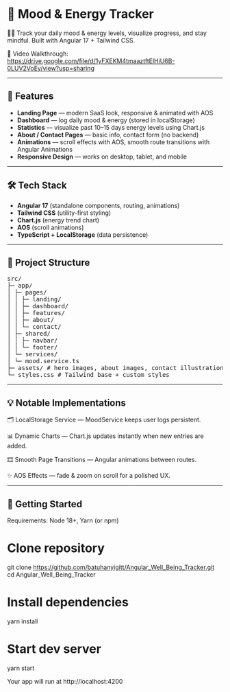 # 🌟 Mood & Energy Tracker

🧘‍♀️ Track your daily mood & energy levels, visualize progress, and stay mindful. Built with Angular 17 + Tailwind CSS.

🎥 Video Walkthrough: https://drive.google.com/file/d/1yFXEKM4tmaaztftElHiU6B-0LUV2VoEy/view?usp=sharing

---

## 🚀 Features

-  **Landing Page** — modern SaaS look, responsive & animated with AOS  
-  **Dashboard** — log daily mood & energy (stored in localStorage)  
-  **Statistics** — visualize past 10–15 days energy levels using Chart.js  
-  **About / Contact Pages** — basic info, contact form (no backend)  
-  **Animations** — scroll effects with AOS, smooth route transitions with Angular Animations  
-  **Responsive Design** — works on desktop, tablet, and mobile

---

## 🛠️ Tech Stack

- **Angular 17** (standalone components, routing, animations)
- **Tailwind CSS** (utility-first styling)
- **Chart.js** (energy trend chart)
- **AOS** (scroll animations)
- **TypeScript + LocalStorage** (data persistence)

---

## 📂 Project Structure
<pre>
src/
├─ app/
│ ├─ pages/
│ │ ├─ landing/
│ │ ├─ dashboard/
│ │ ├─ features/
│ │ ├─ about/
│ │ └─ contact/
│ ├─ shared/
│ │ ├─ navbar/
│ │ └─ footer/
│ └─ services/
│ └─ mood.service.ts
├─ assets/ # hero images, about images, contact illustration
└─ styles.css # Tailwind base + custom styles 
</pre>


---

## 💡 Notable Implementations

🗂 LocalStorage Service — MoodService keeps user logs persistent.

📊 Dynamic Charts — Chart.js updates instantly when new entries are added.

🎞 Smooth Page Transitions — Angular animations between routes.

✨ AOS Effects — fade & zoom on scroll for a polished UX.

---

## 🚀 Getting Started

Requirements: Node 18+, Yarn (or npm)

# Clone repository
git clone https://github.com/batuhanyigitt/Angular_Well_Being_Tracker.git
cd Angular_Well_Being_Tracker

# Install dependencies
yarn install

# Start dev server
yarn start


Your app will run at http://localhost:4200
